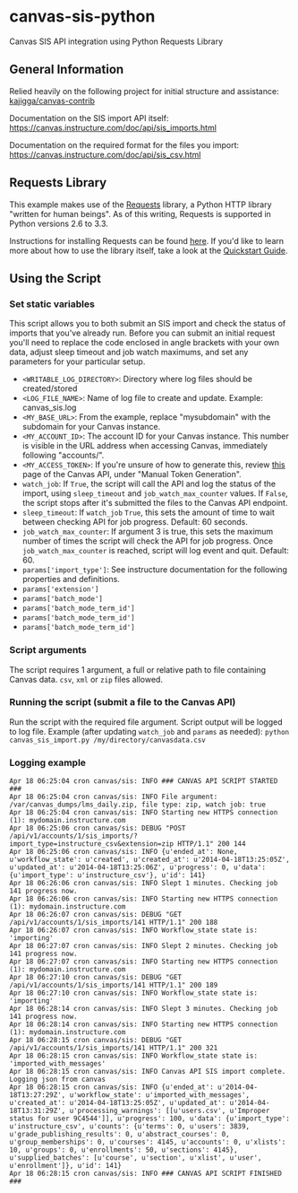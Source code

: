 # canvas-sis-python
Canvas SIS API integration using Python Requests Library


## General Information
Relied heavily on the following project for initial structure and assistance: <a href="https://github.com/kajigga/canvas-contrib/tree/master/SIS%20Integration/python_requestlib" target="_blank">kajigga/canvas-contrib</a>

Documentation on the SIS import API itself: <https://canvas.instructure.com/doc/api/sis_imports.html>

Documentation on the required format for the files you import: <https://canvas.instructure.com/doc/api/sis_csv.html>


## Requests Library
This example makes use of the [Requests](http://docs.python-requests.org/) library, a Python HTTP library "written for human beings". As of this writing, Requests is supported in Python versions 2.6 to 3.3. 

Instructions for installing Requests can be found [here](http://docs.python-requests.org/en/latest/user/install/). If you'd like to learn more about how to use the library itself, take a look at the [Quickstart Guide](http://docs.python-requests.org/en/latest/user/quickstart/).


## Using the Script
### Set static variables
This script allows you to both submit an SIS import and check the status of imports that you've already run. Before you can submit an initial request you'll need to replace the code enclosed in angle brackets with your own data, adjust sleep timeout and job watch maximums, and set any parameters for your particular setup.

* `<WRITABLE_LOG_DIRECTORY>`: Directory where log files should be created/stored
* `<LOG_FILE_NAME>`: Name of log file to create and update. Example: canvas_sis.log
* `<MY_BASE_URL>`: From the example, replace "mysubdomain" with the subdomain for your Canvas instance.
* `<MY_ACCOUNT_ID>`: The account ID for your Canvas instance. This number is visible in the URL address when accessing Canvas, immediately following "accounts/".
* `<MY_ACCESS_TOKEN>`: If you're unsure of how to generate this, review [this](https://canvas.instructure.com/doc/api/file.oauth.html) page of the Canvas API, under "Manual Token Generation".
* `watch_job`: If `True`, the script will call the API and log the status of the import, using `sleep_timeout` and `job_watch_max_counter` values. If `False`, the script stops after it's submitted the files to the Canvas API endpoint.
* `sleep_timeout`: If `watch_job` `True`, this sets the amount of time to wait between checking API for job progress. Default: 60 seconds.
* `job_watch_max_counter`: If argument 3 is true, this sets the maximum number of times the script will check the API for job progress. Once `job_watch_max_counter` is reached, script will log event and quit. Default: 60.
* `params['import_type']`: See instructure documentation for the following properties and definitions.
* `params['extension']`
* `params['batch_mode']`
* `params['batch_mode_term_id']`
* `params['batch_mode_term_id']`
* `params['batch_mode_term_id']`


### Script arguments
The script requires 1 argument, a full or relative path to file containing Canvas data. `csv`, `xml` or `zip` files allowed.


### Running the script (submit a file to the Canvas API)
Run the script with the required file argument. Script output will be logged to log file. Example (after updating `watch_job` and `params` as needed):
`python canvas_sis_import.py /my/directory/canvasdata.csv`


### Logging example
    Apr 18 06:25:04 cron canvas/sis: INFO ### CANVAS API SCRIPT STARTED ###
    Apr 18 06:25:04 cron canvas/sis: INFO File argument: /var/canvas_dumps/lms_daily.zip, file type: zip, watch job: true
    Apr 18 06:25:04 cron canvas/sis: INFO Starting new HTTPS connection (1): mydomain.instructure.com
    Apr 18 06:25:06 cron canvas/sis: DEBUG "POST /api/v1/accounts/1/sis_imports/?import_type=instructure_csv&extension=zip HTTP/1.1" 200 144
    Apr 18 06:25:06 cron canvas/sis: INFO {u'ended_at': None, u'workflow_state': u'created', u'created_at': u'2014-04-18T13:25:05Z', u'updated_at': u'2014-04-18T13:25:06Z', u'progress': 0, u'data': {u'import_type': u'instructure_csv'}, u'id': 141}
    Apr 18 06:26:06 cron canvas/sis: INFO Slept 1 minutes. Checking job 141 progress now.
    Apr 18 06:26:06 cron canvas/sis: INFO Starting new HTTPS connection (1): mydomain.instructure.com
    Apr 18 06:26:07 cron canvas/sis: DEBUG "GET /api/v1/accounts/1/sis_imports/141 HTTP/1.1" 200 188
    Apr 18 06:26:07 cron canvas/sis: INFO Workflow_state state is: 'importing'
    Apr 18 06:27:07 cron canvas/sis: INFO Slept 2 minutes. Checking job 141 progress now.
    Apr 18 06:27:07 cron canvas/sis: INFO Starting new HTTPS connection (1): mydomain.instructure.com
    Apr 18 06:27:10 cron canvas/sis: DEBUG "GET /api/v1/accounts/1/sis_imports/141 HTTP/1.1" 200 189
    Apr 18 06:27:10 cron canvas/sis: INFO Workflow_state state is: 'importing'
    Apr 18 06:28:14 cron canvas/sis: INFO Slept 3 minutes. Checking job 141 progress now.
    Apr 18 06:28:14 cron canvas/sis: INFO Starting new HTTPS connection (1): mydomain.instructure.com
    Apr 18 06:28:15 cron canvas/sis: DEBUG "GET /api/v1/accounts/1/sis_imports/141 HTTP/1.1" 200 321
    Apr 18 06:28:15 cron canvas/sis: INFO Workflow_state state is: 'imported_with_messages'
    Apr 18 06:28:15 cron canvas/sis: INFO Canvas API SIS import complete. Logging json from canvas
    Apr 18 06:28:15 cron canvas/sis: INFO {u'ended_at': u'2014-04-18T13:27:29Z', u'workflow_state': u'imported_with_messages', u'created_at': u'2014-04-18T13:25:05Z', u'updated_at': u'2014-04-18T13:31:29Z', u'processing_warnings': [[u'users.csv', u'Improper status for user 9C4544']], u'progress': 100, u'data': {u'import_type': u'instructure_csv', u'counts': {u'terms': 0, u'users': 3839, u'grade_publishing_results': 0, u'abstract_courses': 0, u'group_memberships': 0, u'courses': 4145, u'accounts': 0, u'xlists': 10, u'groups': 0, u'enrollments': 50, u'sections': 4145}, u'supplied_batches': [u'course', u'section', u'xlist', u'user', u'enrollment']}, u'id': 141}
    Apr 18 06:28:15 cron canvas/sis: INFO ### CANVAS API SCRIPT FINISHED ###
